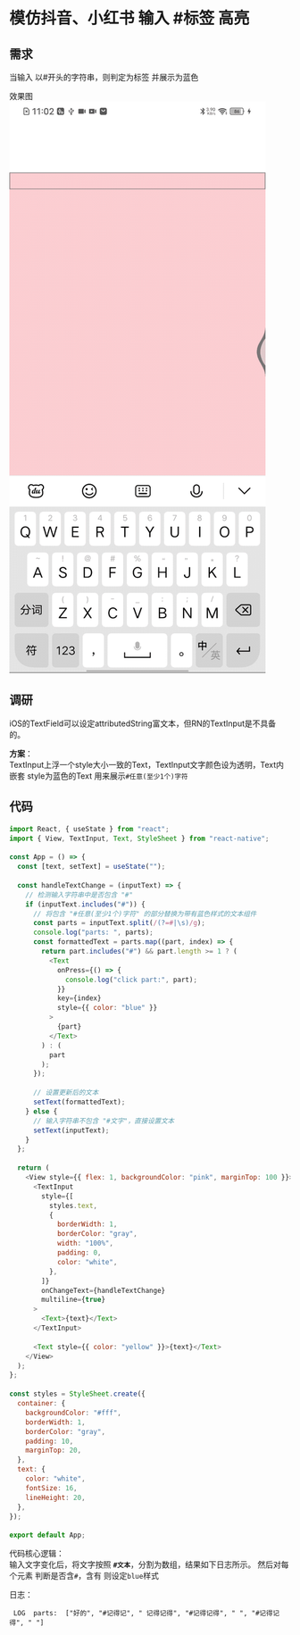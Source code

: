 # 模仿抖音、小红书 输入 #标签 高亮



## 需求

当输入 以#开头的字符串，则判定为标签 并展示为蓝色

效果图
![label_douyin_xiaohongshu](media/16837715939040/17007099326788.gif)

## 调研
iOS的TextField可以设定attributedString富文本，但RN的TextInput是不具备的。

**方案**：  
TextInput上浮一个style大小一致的Text，TextInput文字颜色设为透明，Text内嵌套 style为蓝色的Text 用来展示`#任意(至少1个)字符`


## 代码
```javascript
import React, { useState } from "react";
import { View, TextInput, Text, StyleSheet } from "react-native";

const App = () => {
  const [text, setText] = useState("");

  const handleTextChange = (inputText) => {
    // 检测输入字符串中是否包含 "#"
    if (inputText.includes("#")) {
      // 将包含 "#任意(至少1个)字符" 的部分替换为带有蓝色样式的文本组件
      const parts = inputText.split(/(?=#|\s)/g);
      console.log("parts: ", parts);
      const formattedText = parts.map((part, index) => {
        return part.includes("#") && part.length >= 1 ? (
          <Text
            onPress={() => {
              console.log("click part:", part);
            }}
            key={index}
            style={{ color: "blue" }}
          >
            {part}
          </Text>
        ) : (
          part
        );
      });

      // 设置更新后的文本
      setText(formattedText);
    } else {
      // 输入字符串不包含 "#文字"，直接设置文本
      setText(inputText);
    }
  };

  return (
    <View style={{ flex: 1, backgroundColor: "pink", marginTop: 100 }}>
      <TextInput
        style={[
          styles.text,
          {
            borderWidth: 1,
            borderColor: "gray",
            width: "100%",
            padding: 0,
            color: "white",
          },
        ]}
        onChangeText={handleTextChange}
        multiline={true}
      >
        <Text>{text}</Text>
      </TextInput>

      <Text style={{ color: "yellow" }}>{text}</Text>
    </View>
  );
};

const styles = StyleSheet.create({
  container: {
    backgroundColor: "#fff",
    borderWidth: 1,
    borderColor: "gray",
    padding: 10,
    marginTop: 20,
  },
  text: {
    color: "white",
    fontSize: 16,
    lineHeight: 20,
  },
});

export default App;

```

代码核心逻辑：  
输入文字变化后，将文字按照 **`#文本`**，分割为数组，结果如下日志所示。 然后对每个元素 判断是否含`#`，含有 则设定`blue`样式

日志：  
```
 LOG  parts:  ["好的", "#记得记", " 记得记得", "#记得记得", " ", "#记得记得", " "]

```


